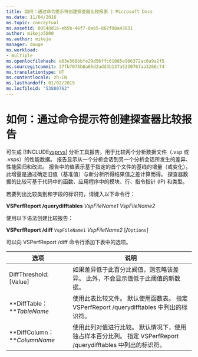 ```yaml
---
title: 如何：通过命令提示符创建探查器比较报表 | Microsoft Docs
ms.date: 11/04/2016
ms.topic: conceptual
ms.assetid: 00548d16-eb5b-46f7-8a65-862f98a43831
author: mikejo5000
ms.author: mikejo
manager: douge
ms.workload:
- multiple
ms.openlocfilehash: e63e366bbfe29d56ffc61085e986372ac0a9a2f5
ms.sourcegitcommit: 37fb7075b0a65d2add3b137a5230767aa3266c74
ms.translationtype: HT
ms.contentlocale: zh-CN
ms.lasthandoff: 01/02/2019
ms.locfileid: "53880762"
---
```

# <a name="how-to-create-a-profiler-comparison-report-from-a-command-prompt"></a>如何：通过命令提示符创建探查器比较报告
可生成 [!INCLUDE[vsprvs](../code-quality/includes/vsprvs_md.md)] 分析工具报告，用于比较两个分析数据文件（.vsp 或 .vsps）的性能数据。 报告显示从一个分析会话到另一个分析会话所发生的差异、性能回归和改进。 报告中的值表示基于指定的首个文件的基线的增量（或变化）。 此增量是通过确定旧值（基准值）与新分析所得结果值之差计算而得。 探查器数据的比较可基于代码中的函数、应用程序中的模块、行、指令指针 (IP) 和类型。  
  
 若要列出比较类别和字段的标识符，请键入以下命令行：  
  
 **VSPerfReport /querydifftables**  *VspFileName1* *VspFileName2*  
  
 使用以下语法创建比较报告：  
  
 **VSPerfReport /diff**  `VspFileName1` *VspFileName2* [**/**`Options`]  
  
 可以向 VSPerfReport /diff 命令行添加下表中的选项。  
  
|选项|说明|  
|------------|-----------------|  
|DiffThreshold:[Value]|如果差异低于此百分比阀值，则忽略该差异。 此外，不会显示值低于此阈值的新数据。|  
|**DiffTable：***TableName*|使用此表比较文件。 默认使用函数表。 指定 VSPerfReport /querydifftables 中列出的标识符。|  
|**DiffColumn：***ColumnName*|使用此列对值进行比较。 默认情况下，使用独占样本百分比列。 指定 VSPerfReport /querydifftables 中列出的标识符。|
